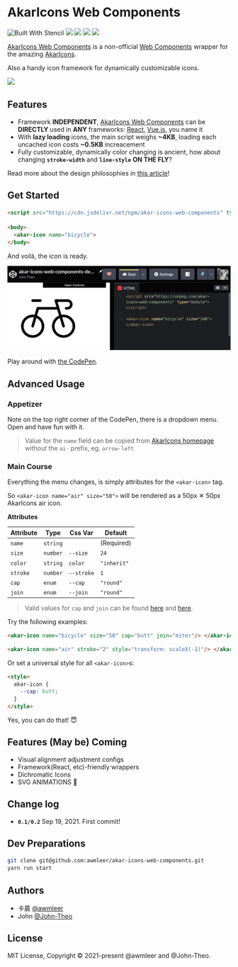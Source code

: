 # AkarIcons Web Components

![Built With Stencil](https://img.shields.io/badge/-Built%20With%20Stencil-16161d.svg?logo=data%3Aimage%2Fsvg%2Bxml%3Bbase64%2CPD94bWwgdmVyc2lvbj0iMS4wIiBlbmNvZGluZz0idXRmLTgiPz4KPCEtLSBHZW5lcmF0b3I6IEFkb2JlIElsbHVzdHJhdG9yIDE5LjIuMSwgU1ZHIEV4cG9ydCBQbHVnLUluIC4gU1ZHIFZlcnNpb246IDYuMDAgQnVpbGQgMCkgIC0tPgo8c3ZnIHZlcnNpb249IjEuMSIgaWQ9IkxheWVyXzEiIHhtbG5zPSJodHRwOi8vd3d3LnczLm9yZy8yMDAwL3N2ZyIgeG1sbnM6eGxpbms9Imh0dHA6Ly93d3cudzMub3JnLzE5OTkveGxpbmsiIHg9IjBweCIgeT0iMHB4IgoJIHZpZXdCb3g9IjAgMCA1MTIgNTEyIiBzdHlsZT0iZW5hYmxlLWJhY2tncm91bmQ6bmV3IDAgMCA1MTIgNTEyOyIgeG1sOnNwYWNlPSJwcmVzZXJ2ZSI%2BCjxzdHlsZSB0eXBlPSJ0ZXh0L2NzcyI%2BCgkuc3Qwe2ZpbGw6I0ZGRkZGRjt9Cjwvc3R5bGU%2BCjxwYXRoIGNsYXNzPSJzdDAiIGQ9Ik00MjQuNywzNzMuOWMwLDM3LjYtNTUuMSw2OC42LTkyLjcsNjguNkgxODAuNGMtMzcuOSwwLTkyLjctMzAuNy05Mi43LTY4LjZ2LTMuNmgzMzYuOVYzNzMuOXoiLz4KPHBhdGggY2xhc3M9InN0MCIgZD0iTTQyNC43LDI5Mi4xSDE4MC40Yy0zNy42LDAtOTIuNy0zMS05Mi43LTY4LjZ2LTMuNkgzMzJjMzcuNiwwLDkyLjcsMzEsOTIuNyw2OC42VjI5Mi4xeiIvPgo8cGF0aCBjbGFzcz0ic3QwIiBkPSJNNDI0LjcsMTQxLjdIODcuN3YtMy42YzAtMzcuNiw1NC44LTY4LjYsOTIuNy02OC42SDMzMmMzNy45LDAsOTIuNywzMC43LDkyLjcsNjguNlYxNDEuN3oiLz4KPC9zdmc%2BCg%3D%3D&colorA=16161d&style=flat-square) ![](https://img.shields.io/badge/build-passing-success) [![](https://img.shields.io/npm/dm/akar-icons-web-components.svg)](https://www.npmjs.com/package/akar-icons-web-components) ![](http://img.shields.io/badge/license-MIT-lightgrey) [![](https://data.jsdelivr.com/v1/package/npm/akar-icons-web-components/badge)](https://www.jsdelivr.com/package/npm/akar-icons-web-components)


[AkarIcons Web Components](https://github.com/awmleer/akar-icons-web-components) is a non-official [Web Components](https://developer.mozilla.org/en-US/docs/Web/Web_Components) wrapper for the amazing [AkarIcons](https://akaricons.com/).

Also a handy icon framework for dynamically customizable icons.

![](https://raw.githubusercontent.com/awmleer/akar-icons-web-components/master/assets/img/banner.gif)

## Features

- Framework **INDEPENDENT**, [AkarIcons Web Components](https://github.com/awmleer/akar-icons-web-components) can be **DIRECTLY** used in **ANY** frameworks: [React](https://reactjs.org/), [Vue.js](https://vuejs.org/), you name it
- With **lazy loading** icons, the main script weighs **~4KB**, loading each uncached icon costs **~0.5KB** increacement
- Fully customizable, dynamically color changing is ancient, how about changing **`stroke-width`** and **`line-style`** **ON THE FLY**?

Read more about the design philosophies in [this article](https://todo.dev)!

## Get Started

```html
<script src="https://cdn.jsdelivr.net/npm/akar-icons-web-components" type="module"></script>

<body>
  <akar-icon name="bicycle">
</body>
```

And voilà, the icon is ready.

[![](https://raw.githubusercontent.com/awmleer/akar-icons-web-components/master/assets/img/codepen.png)](https://codepen.io/john-theo/pen/LYLddpd)

Play around with [the CodePen](https://codepen.io/john-theo/pen/LYLddpd).

## Advanced Usage

### Appetizer

Note on the top right corner of the CodePen, there is a dropdown menu. Open and have fun with it.

> Value for the `name` field can be copied from [AkarIcons homepage](https://akaricons.com/) without the `ai-` prefix, eg. `arrow-left`

### Main Course

Everything the menu changes, is simply attributes for the `<akar-icon>` tag.

So `<akar-icon name="air" size="50">` will be rendered as a 50px ✕ 50px AkarIcons air icon.

**Attributes**

| Attribute | Type     | Css Var    | Default     |
| --------- | -------- | ---------- | ----------- |
| `name`    | `string` |            | (Required)  |
| `size`    | `number` | `--size`   | `24`        |
| `color`   | `string` | `color`    | `"inherit"` |
| `stroke`  | `number` | `--stroke` | `1`         |
| `cap`     | `enum`   | `--cap`    | `"round"`   |
| `join`    | `enum`   | `--join`   | `"round"`   |

> Valid values for `cap` and `join` can be found [here](https://developer.mozilla.org/en-US/docs/Web/SVG/Attribute/stroke-linecap) and [here](https://developer.mozilla.org/en-US/docs/Web/SVG/Attribute/stroke-linejoin).

Try the following examples:

```html
<akar-icon name="bicycle" size="50" cap="butt" join="miter"/> </akar-icon>
```

```html
<akar-icon name="air" stroke="2" style="transform: scaleX(-1)"/> </akar-icon>
```

Or set a universal style for all `<akar-icon>`s:

```html
<style>
  akar-icon {
    --cap: butt;
  }
</style>
```

Yes, you can do that! 😇

## Features (May be) Coming

- Visual alignment adjustment configs
- Framework(React, etc)-friendly wrappers
- Dichromatic Icons
- SVG ANIMATIONS 🤟


## Change log

- **`0.1/0.2`** Sep 19, 2021. First commit!

## Dev Preparations

```bash
git clone git@github.com:awmleer/akar-icons-web-components.git
yarn run start
```

## Authors

- 卡晨 [@awmleer](https://github.com/awmleer)
- John [@John-Theo](https://github.com/John-Theo)

## License
MIT License, Copyright © 2021-present @awmleer and @John-Theo.